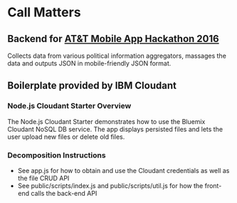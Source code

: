 # Call Matters
## Backend for [AT&T Mobile App Hackathon 2016](https://www.eventbrite.com/e/att-mobile-app-hackathon-nyc-tickets-27363474890#)

Collects data from various political information aggregators, massages the data and outputs JSON in mobile-friendly JSON format.

## Boilerplate provided by IBM Cloudant

### Node.js Cloudant Starter Overview

The Node.js Cloudant Starter demonstrates how to use the Bluemix Cloudant NoSQL DB service. The app displays persisted files and lets the user upload new files or delete old files.

### Decomposition Instructions

* See app.js for how to obtain and use the Cloudant credentials as well as the file CRUD API
* See public/scripts/index.js and public/scripts/util.js for how the front-end calls the back-end API
